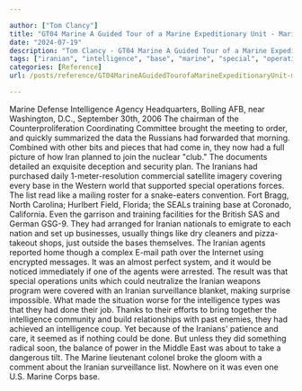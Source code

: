 ```yaml
---

author: ["Tom Clancy"]
title: "GT04 Marine A Guided Tour of a Marine Expeditionary Unit - Marine_split_170.html"
date: "2024-07-19"
description: "Tom Clancy - GT04 Marine A Guided Tour of a Marine Expeditionary Unit"
tags: ["iranian", "intelligence", "base", "marine", "special", "operation", "list", "like", "training", "even", "agent", "one", "could", "surveillance", "done", "defense", "agency", "headquarters", "bolling", "afb", "near", "washington", "september", "chairman", "counterproliferation"]
categories: [Reference]
url: /posts/reference/GT04MarineAGuidedTourofaMarineExpeditionaryUnit-marinesplit170html

---
```



Marine
Defense Intelligence Agency Headquarters, Bolling AFB, near Washington, D.C., September 30th, 2006
The chairman of the Counterproliferation Coordinating Committee brought the meeting to order, and quickly summarized the data the Russians had forwarded that morning. Combined with other bits and pieces that had come in, they now had a full picture of how Iran planned to join the nuclear "club." The documents detailed an exquisite deception and security plan. The Iranians had purchased daily 1-meter-resolution commercial satellite imagery covering every base in the Western world that supported special operations forces. The list read like a mailing roster for a snake-eaters convention. Fort Bragg, North Carolina; Hurlbert Field, Florida; the SEALs training base at Coronado, California. Even the garrison and training facilities for the British SAS and German GSG-9. They had arranged for Iranian nationals to emigrate to each nation and set up businesses, usually things like dry cleaners and pizza-takeout shops, just outside the bases themselves. The Iranian agents reported home though a complex E-mail path over the Internet using encrypted messages. It was an almost perfect system, and it would be noticed immediately if one of the agents were arrested. The result was that special operations units which could neutralize the Iranian weapons program were covered with an Iranian surveillance blanket, making surprise impossible.
What made the situation worse for the intelligence types was that they had done their job. Thanks to their efforts to bring together the intelligence community and build relationships with past enemies, they had achieved an intelligence coup. Yet because of the Iranians' patience and care, it seemed as if nothing could be done. But unless they did something radical soon, the balance of power in the Middle East was about to take a dangerous tilt. The Marine lieutenant colonel broke the gloom with a comment about the Iranian surveillance list. Nowhere on it was even one U.S. Marine Corps base.
